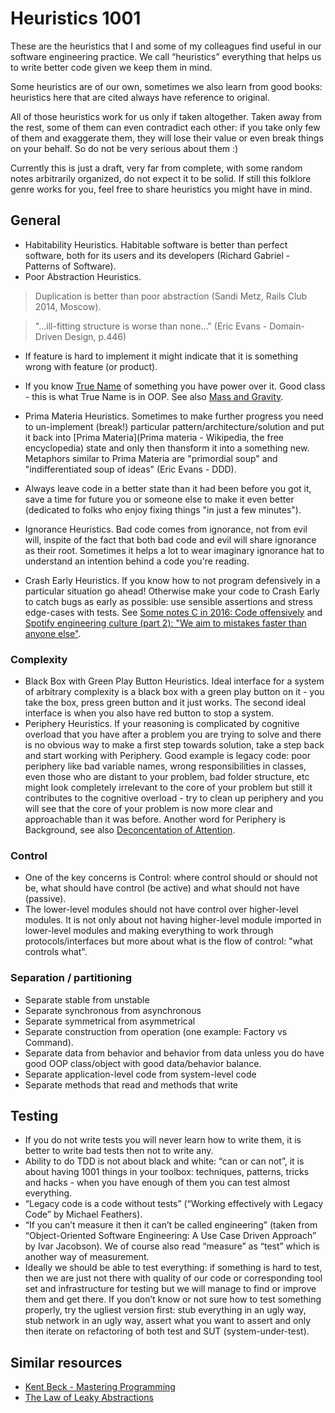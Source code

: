 # Heuristics 1001

These are the heuristics that I and some of my colleagues find useful in our software engineering practice. We call “heuristics” everything that helps us to write better code given we keep them in mind.

Some heuristics are of our own, sometimes we also learn from good books: heuristics here that are cited always have reference to original.

All of those heuristics work for us only if taken altogether. Taken away from the rest, some of them can even contradict each other: if you take only few of them and exaggerate them, they will lose their value or even break things on your behalf. So do not be very serious about them :) 

Currently this is just a draft, very far from complete, with some random notes arbitrarily organized, do not expect it to be solid. If still this folklore genre works for you, feel free to share heuristics you might have in mind.

## General

- Habitability Heuristics. Habitable software is better than perfect software, both for its users and its developers (Richard Gabriel - Patterns of Software).
- Poor Abstraction Heuristics.

> Duplication is better than poor abstraction (Sandi Metz, Rails Club 2014, Moscow).

> "...ill-fitting structure is worse than none..." (Eric Evans - Domain-Driven Design, p.446)

- If feature is hard to implement it might indicate that it is something wrong with feature (or product).

- If you know [True Name](https://en.wikipedia.org/wiki/True_name) of something you have power over it. Good class - this is what True Name is in OOP. See also [Mass and Gravity](http://www.carlopescio.com/2008/12/notes-on-software-design-chapter-2-mass.html).
- Prima Materia Heuristics. Sometimes to make further progress you need to un-implement (break!) particular pattern/architecture/solution and put it back into [Prima Materia](Prima materia - Wikipedia, the free encyclopedia) state and only then thansform it into a something new. Metaphors similar to Prima Materia are "primordial soup" and "indifferentiated soup of ideas" (Eric Evans - DDD).

- Always leave code in a better state than it had been before you got it, save a time for future you or someone else to make it even better (dedicated to folks who enjoy fixing things "in just a few minutes").

- Ignorance Heuristics. Bad code comes from ignorance, not from evil will, inspite of the fact that both bad code and evil will share ignorance as their root. Sometimes it helps a lot to wear imaginary ignorance hat to understand an intention behind a code you're reading.

- Crash Early Heuristics. If you know how to not program defensively in a particular situation go ahead! Otherwise make your code to Crash Early to catch bugs as early as possible: use sensible assertions and stress edge-cases with tests. See [Some notes C in 2016: Code offensively](http://blog.erratasec.com/2016/01/some-notes-c-in-2016.html#.VtGEKBg7T5c) and [Spotify engineering culture (part 2): "We aim to mistakes faster than anyone else"](https://labs.spotify.com/2014/09/20/spotify-engineering-culture-part-2/).

### Complexity

- Black Box with Green Play Button Heuristics. Ideal interface for a system of arbitrary complexity is a black box with a green play button on it - you take the box, press green button and it just works. The second ideal interface is when you also have red button to stop a system.
- Periphery Heuristics. If your reasoning is complicated by cognitive overload that you have after a problem you are trying to solve and there is no obvious way to make a first step towards solution, take a step back and start working with Periphery. Good example is legacy code: poor periphery like bad variable names, wrong responsibilities in classes, even those who are distant to your problem, bad folder structure, etc might look completely irrelevant to the core of your problem but still it contributes to the cognitive overload - try to clean up periphery and you will see that the core of your problem is now more clear and approachable than it was before. Another word for Periphery is Background, see also [Deconcentation of Attention](http://deconcentration-of-attention.com/).

### Control

- One of the key concerns is Control: where control should or should not be, what should have control (be active) and what should not have (passive).
- The lower-level modules should not have control over higher-level modules. It is not only about not having higher-level module imported in lower-level modules and making everything to work through protocols/interfaces but more about what is the flow of control: "what controls what".

### Separation / partitioning

- Separate stable from unstable
- Separate synchronous from asynchronous
- Separate symmetrical from asymmetrical
- Separate construction from operation (one example: Factory vs Command).
- Separate data from behavior and behavior from data unless you do have good OOP class/object with good data/behavior balance.
- Separate application-level code from system-level code
- Separate methods that read and methods that write

## Testing

- If you do not write tests you will never learn how to write them, it is better to write bad tests then not to write any.
- Ability to do TDD is not about black and white: “can or can not”, it is about having 1001 things in your toolbox: techniques, patterns, tricks and hacks - when you have enough of them you can test almost everything.
- “Legacy code is a code without tests” (“Working effectively with Legacy Code” by Michael Feathers).
- “If you can’t measure it then it can’t be called engineering” (taken from “Object-Oriented Software Engineering: A Use Case Driven Approach” by Ivar Jacobson). We of course also read “measure” as “test” which is another way of measurement.
- Ideally we should be able to test everything: if something is hard to test, then we are just not there with quality of our code or corresponding tool set and infrastructure for testing but we will manage to find or improve them and get there.
If you don’t know or not sure how to test something properly, try the ugliest version first: stub everything in an ugly way, stub network in an ugly way, assert what you want to assert and only then iterate on refactoring of both test and SUT (system-under-test).

## Similar resources

- [Kent Beck - Mastering Programming](https://www.facebook.com/notes/kent-beck/mastering-programming/1184427814923414/)
- [The Law of Leaky Abstractions](https://www.joelonsoftware.com/2002/11/11/the-law-of-leaky-abstractions/)


